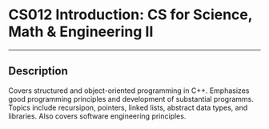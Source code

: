 # CS012 Introduction: CS for Science, Math & Engineering II

-------
Description
-------

Covers structured and object-oriented programming in C++. Emphasizes good programming principles and development of substantial programms. Topics include recursipon, pointers, linked lists, abstract data types, and libraries. Also covers software engineering principles. 
